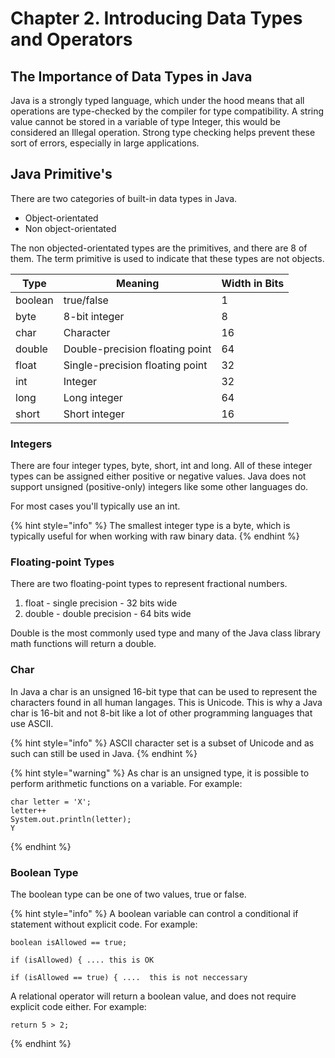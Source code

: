 # Chapter 2. Introducing Data Types and Operators

## The Importance of Data Types in Java
Java is a strongly typed language, which under the hood means that all operations are type-checked by the
compiler for type compatibility. A string value cannot be stored in a variable of type Integer, this would be
considered an Illegal operation. Strong type checking helps prevent these sort of errors, especially in large
applications. 

## Java Primitive's
There are two categories of built-in data types in Java. 
* Object-orientated
* Non object-orientated

The non objected-orientated types are the primitives, and there are 8 of them. The term primitive
is used to indicate that these types are not objects. 

| Type    | Meaning                         | Width in Bits |    
| ---     | ------------                    | ----------    |
| boolean | true/false                      | 1             |
| byte    | 8-bit integer                   | 8             |
| char    | Character                       | 16            |
| double  | Double-precision floating point | 64            |
| float   | Single-precision floating point | 32            |
| int     | Integer                         | 32            |
| long    | Long integer                    | 64            |
| short   | Short integer                   | 16            |

### Integers
There are four integer types, byte, short, int and long. All of these integer types can be assigned
either positive or negative values. Java does not support unsigned (positive-only) integers like some
other languages do.

For most cases you'll typically use an int.

{% hint style="info" %}
The smallest integer type is a byte, which is typically useful for when working with raw binary data.
{% endhint %}

### Floating-point Types

There are two floating-point types to represent fractional numbers.
1. float - single precision - 32 bits wide
2. double - double precision - 64 bits wide

Double is the most commonly used type and many of the Java class library math functions will return a double.

### Char
In Java a char is an unsigned 16-bit type that can be used to represent the characters found in all human
langages. This is Unicode. This is why a Java char is 16-bit and not 8-bit like a lot of other programming languages 
that use ASCII.

{% hint style="info" %}
ASCII character set is a subset of Unicode and as such can still be used in Java.
{% endhint %}

{% hint style="warning" %}
As char is an unsigned type, it is possible to perform arithmetic functions on a variable.
For example:
```
char letter = 'X';
letter++
System.out.println(letter);
Y

```
{% endhint %}

### Boolean Type
The boolean type can be one of two values, true or false.

{% hint style="info" %}
A boolean variable can control a conditional if statement without explicit code. 
For example:
```
boolean isAllowed == true;

if (isAllowed) { .... this is OK

if (isAllowed == true) { ....  this is not neccessary

```

A relational operator will return a boolean value, and does not require explicit code either.
For example:
```aidl
return 5 > 2;
```
{% endhint %}

